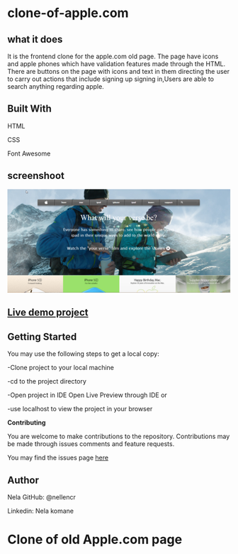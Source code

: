 # clone-of-apple.com

## what it does
It is the frontend clone for the apple.com old page. The page have icons and apple phones which have validation features made through the HTML. There are buttons on the page with icons and text in them directing the user to carry out actions that include signing up signing in,Users are able to search anything regarding apple.

## Built With
HTML

CSS

Font Awesome

## screenshoot

![](images/screenshoot.png)

## [Live demo project](https://rawcdn.githack.com/nellencr/clone-of-apple.com/5603a43bbdd4107e957aebecd02a38b4f160353a/index.html)

## Getting Started

You may use the following steps to get a local copy:

-Clone project to your local machine 

-cd to the project directory 

-Open project in IDE Open Live Preview through IDE or

-use localhost to view the project in your browser

**Contributing**

You are welcome to make contributions to the repository. Contributions may be made through issues comments and feature requests.

You may find the issues page [here](https://github.com/nellencr/clone-of-apple.com/issues)


 ## Author
 
Nela GitHub: @nellencr

Linkedin: Nela komane
# Clone of old Apple.com page

